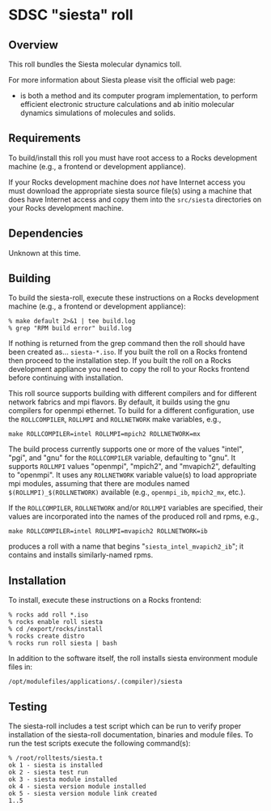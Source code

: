 # SDSC "siesta" roll

## Overview

This roll bundles the Siesta molecular dynamics toll.

For more information about Siesta please visit the official web page:

- <a href="www.icmab.es/siesta/‎" target="_blank"></a> is both a method and its
computer program implementation, to perform efficient electronic structure
calculations and ab initio molecular dynamics simulations of molecules and
solids.


## Requirements

To build/install this roll you must have root access to a Rocks development
machine (e.g., a frontend or development appliance).

If your Rocks development machine does *not* have Internet access you must
download the appropriate siesta source file(s) using a machine that does
have Internet access and copy them into the `src/siesta` directories on your
Rocks development machine.


## Dependencies

Unknown at this time.


## Building

To build the siesta-roll, execute these instructions on a Rocks development
machine (e.g., a frontend or development appliance):

```shell
% make default 2>&1 | tee build.log
% grep "RPM build error" build.log
```

If nothing is returned from the grep command then the roll should have been
created as... `siesta-*.iso`. If you built the roll on a Rocks frontend then
proceed to the installation step. If you built the roll on a Rocks development
appliance you need to copy the roll to your Rocks frontend before continuing
with installation.

This roll source supports building with different compilers and for different
network fabrics and mpi flavors.  By default, it builds using the gnu compilers
for openmpi ethernet.  To build for a different configuration, use the
`ROLLCOMPILER`, `ROLLMPI` and `ROLLNETWORK` make variables, e.g.,

```shell
make ROLLCOMPILER=intel ROLLMPI=mpich2 ROLLNETWORK=mx 
```

The build process currently supports one or more of the values "intel", "pgi",
and "gnu" for the `ROLLCOMPILER` variable, defaulting to "gnu".  It supports
`ROLLMPI` values "openmpi", "mpich2", and "mvapich2", defaulting to "openmpi".
It uses any `ROLLNETWORK` variable value(s) to load appropriate mpi modules,
assuming that there are modules named `$(ROLLMPI)_$(ROLLNETWORK)` available
(e.g., `openmpi_ib`, `mpich2_mx`, etc.).

If the `ROLLCOMPILER`, `ROLLNETWORK` and/or `ROLLMPI` variables are specified,
their values are incorporated into the names of the produced roll and rpms, e.g.,

```shell
make ROLLCOMPILER=intel ROLLMPI=mvapich2 ROLLNETWORK=ib
```
produces a roll with a name that begins "`siesta_intel_mvapich2_ib`"; it
contains and installs similarly-named rpms.


## Installation

To install, execute these instructions on a Rocks frontend:

```shell
% rocks add roll *.iso
% rocks enable roll siesta
% cd /export/rocks/install
% rocks create distro
% rocks run roll siesta | bash
```

In addition to the software itself, the roll installs siesta environment
module files in:

```shell
/opt/modulefiles/applications/.(compiler)/siesta
```


## Testing

The siesta-roll includes a test script which can be run to verify proper
installation of the siesta-roll documentation, binaries and module files. To
run the test scripts execute the following command(s):

```shell
% /root/rolltests/siesta.t 
ok 1 - siesta is installed
ok 2 - siesta test run
ok 3 - siesta module installed
ok 4 - siesta version module installed
ok 5 - siesta version module link created
1..5
```
